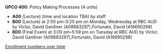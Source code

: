 **GPCO 400**: Policy Making Processes (4 units)

- **A00** (Lecture) (time and location TBA) by staff
- **B00** (Lecture) at 2:00 pm–3:20 pm on Monday, Wednesday at RBC AUD by Victor, David Gardiner (A09683297),Fortunato, David (A16690298)
- **B00** (Final Exam) at 3:00 pm–5:59 pm on Tuesday at RBC AUD by Victor, David Gardiner (A09683297),Fortunato, David (A16690298)

[Enrollment numbers over time](./GPCO400.tsv)
